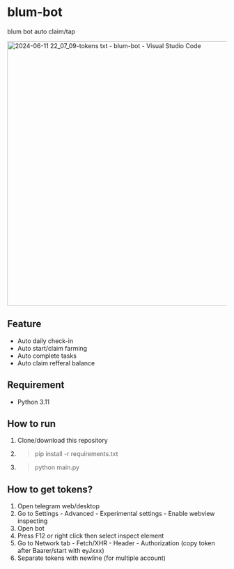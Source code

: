 # blum-bot
blum bot auto claim/tap

<img width="607" alt="2024-06-11 22_07_09-tokens txt - blum-bot - Visual Studio Code" src="https://github.com/maldiharyojudanto/blum-bot/assets/76139419/aea9cc1e-3b00-4791-a092-999048bb2963">

## Feature 
- Auto daily check-in
- Auto start/claim farming
- Auto complete tasks
- Auto claim refferal balance

## Requirement
- Python 3.11

## How to run
1. Clone/download this repository
2. > pip install -r requirements.txt
3. > python main.py

## How to get tokens?
1. Open telegram web/desktop
2. Go to Settings - Advanced - Experimental settings - Enable webview inspecting
3. Open bot
4. Press F12 or right click then select inspect element
5. Go to Network tab - Fetch/XHR - Header - Authorization (copy token after Baarer/start with eyJxxx)
6. Separate tokens with newline (for multiple account)
